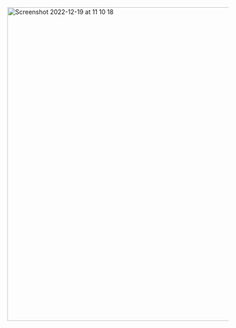 <img width="713" alt="Screenshot 2022-12-19 at 11 10 18" src="https://github.com/ashiquelal/QuWells/assets/67506270/6c16316c-7201-4365-b2ca-e9b701e0a7b0">
